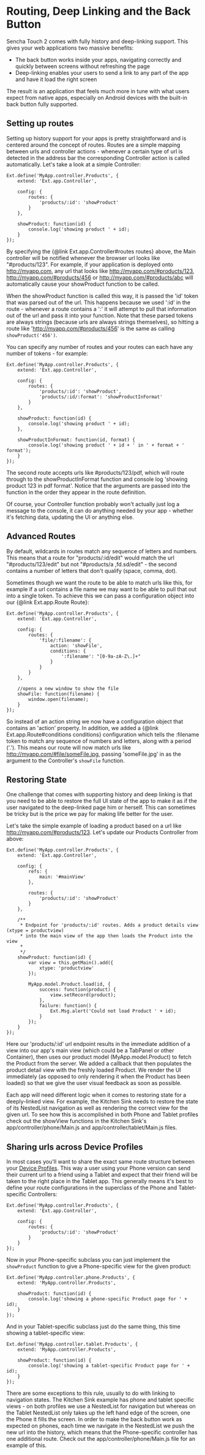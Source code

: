 # Routing, Deep Linking and the Back Button

Sencha Touch 2 comes with fully history and deep-linking support. This gives your web applications two massive benefits:

* The back button works inside your apps, navigating correctly and quickly between screens without refreshing the page
* Deep-linking enables your users to send a link to any part of the app and have it load the right screen

The result is an application that feels much more in tune with what users expect from native apps, especially on Android devices with the built-in back button fully supported.

## Setting up routes

Setting up history support for your apps is pretty straightforward and is centered around the concept of routes. Routes are a simple mapping between urls and controller actions - whenever a certain type of url is detected in the address bar the corresponding Controller action is called automatically. Let's take a look at a simple Controller:

    Ext.define('MyApp.controller.Products', {
        extend: 'Ext.app.Controller',

        config: {
            routes: {
                'products/:id': 'showProduct'
            }
        },

        showProduct: function(id) {
            console.log('showing product ' + id);
        }
    });

By specifying the {@link Ext.app.Controller#routes routes} above, the Main controller will be notified whenever the browser url looks like "#products/123". For example, if your application is deployed onto http://myapp.com, any url that looks like http://myapp.com/#products/123, http://myapp.com/#products/456 or http://myapp.com/#products/abc will automatically cause your showProduct function to be called.

When the showProduct function is called this way, it is passed the 'id' token that was parsed out of the url. This happens because we used ':id' in the route - whenever a route contains a ':' it will attempt to pull that information out of the url and pass it into your function. Note that these parsed tokens are always strings (because urls are always strings themselves), so hitting a route like 'http://myapp.com/#products/456' is the same as calling `showProduct('456')`.

You can specify any number of routes and your routes can each have any number of tokens - for example:

    Ext.define('MyApp.controller.Products', {
        extend: 'Ext.app.Controller',

        config: {
            routes: {
                'products/:id': 'showProduct',
                'products/:id/:format': 'showProductInFormat'
            }
        },

        showProduct: function(id) {
            console.log('showing product ' + id);
        },

        showProductInFormat: function(id, format) {
            console.log('showing product ' + id + ' in ' + format + ' format');
        }
    });

The second route accepts urls like #products/123/pdf, which will route through to the showProductInFormat function and console log 'showing product 123 in pdf format'. Notice that the arguments are passed into the function in the order they appear in the route definition.

Of course, your Controller function probably won't actually just log a message to the console, it can do anything needed by your app - whether it's fetching data, updating the UI or anything else.

## Advanced Routes

By default, wildcards in routes match any sequence of letters and numbers. This means that a route for "products/:id/edit" would match the url "#products/123/edit" but not "#products/a ,fd.sd/edit" - the second contains a number of letters that don't qualify (space, comma, dot).

Sometimes though we want the route to be able to match urls like this, for example if a url contains a file name we may want to be able to pull that out into a single token. To achieve this we can pass a configuration object into our {@link Ext.app.Route Route}:

    Ext.define('MyApp.controller.Products', {
        extend: 'Ext.app.Controller',

        config: {
            routes: {
                'file/:filename': {
                    action: 'showFile',
                    conditions: {
                        ':filename': "[0-9a-zA-Z\.]+"
                    }
                }
            }
        },

        //opens a new window to show the file
        showFile: function(filename) {
            window.open(filename);
        }
    });

So instead of an action string we now have a configuration object that contains an 'action' property. In addition, we added a {@link Ext.app.Route#conditions conditions} configuration which tells the :filename token to match any sequence of numbers and letters, along with a period ('.'). This means our route will now match urls like http://myapp.com/#file/someFile.jpg, passing 'someFile.jpg' in as the argument to the Controller's `showFile` function.

## Restoring State

One challenge that comes with supporting history and deep linking is that you need to be able to restore the full UI state of the app to make it as if the user navigated to the deep-linked page him or herself. This can sometimes be tricky but is the price we pay for making life better for the user.

Let's take the simple example of loading a product based on a url like http://myapp.com/#products/123. Let's update our Products Controller from above:

    Ext.define('MyApp.controller.Products', {
        extend: 'Ext.app.Controller',

        config: {
            refs: {
                main: '#mainView'
            },

            routes: {
                'products/:id': 'showProduct'
            }
        },

        /**
         * Endpoint for 'products/:id' routes. Adds a product details view (xtype = productview)
         * into the main view of the app then loads the Product into the view
         *
         */
        showProduct: function(id) {
            var view = this.getMain().add({
                xtype: 'productview'
            });

            MyApp.model.Product.load(id, {
                success: function(product) {
                    view.setRecord(product);
                },
                failure: function() {
                    Ext.Msg.alert('Could not load Product ' + id);
                }
            });
        }
    });

Here our 'products/:id' url endpoint results in the immediate addition of a view into our app's main view (which could be a TabPanel or other Container), then uses our product model (MyApp.model.Product) to fetch the Product from the server. We added a callback that then populates the product detail view with the freshly loaded Product. We render the UI immediately (as opposed to only rendering it when the Product has been loaded) so that we give the user visual feedback as soon as possible.

Each app will need different logic when it comes to restoring state for a deeply-linked view. For example, the Kitchen Sink needs to restore the state of its NestedList navigation as well as rendering the correct view for the given url. To see how this is accomplished in both Phone and Tablet profiles check out the showView functions in the Kitchen Sink's app/controller/phone/Main.js and app/controller/tablet/Main.js files.

## Sharing urls across Device Profiles

In most cases you'll want to share the exact same route structure between your [Device Profiles](#!/guide/profiles). This way a user using your Phone version can send their current url to a friend using a Tablet and expect that their friend will be taken to the right place in the Tablet app. This generally means it's best to define your route configurations in the superclass of the Phone and Tablet-specific Controllers:

    Ext.define('MyApp.controller.Products', {
        extend: 'Ext.app.Controller',

        config: {
            routes: {
                'products/:id': 'showProduct'
            }
        }
    });

Now in your Phone-specific subclass you can just implement the `showProduct` function to give a Phone-specific view for the given product:

    Ext.define('MyApp.controller.phone.Products', {
        extend: 'MyApp.controller.Products',

        showProduct: function(id) {
            console.log('showing a phone-specific Product page for ' + id);
        }
    });

And in your Tablet-specific subclass just do the same thing, this time showing a tablet-specific view:

    Ext.define('MyApp.controller.tablet.Products', {
        extend: 'MyApp.controller.Products',

        showProduct: function(id) {
            console.log('showing a tablet-specific Product page for ' + id);
        }
    });

There are some exceptions to this rule, usually to do with linking to navigation states. The Kitchen Sink example has phone and tablet specific views - on both profiles we use a NestedList for navigation but whereas on the Tablet NestedList only takes up the left hand edge of the screen, one the Phone it fills the screen. In order to make the back button work as expected on phones, each time we navigate in the NestedList we push the new url into the history, which means that the Phone-specific controller has one additional route. Check out the app/controller/phone/Main.js file for an example of this.
